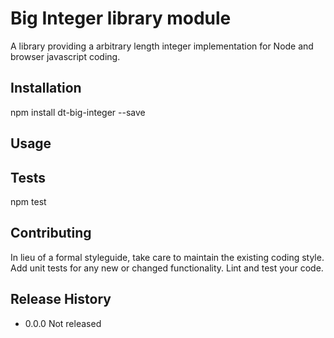 Big Integer library module
==========================

A library providing a arbitrary length integer implementation for Node and browser javascript coding.

## Installation

  npm install dt-big-integer --save

## Usage


## Tests

  npm test

## Contributing

In lieu of a formal styleguide, take care to maintain the existing coding style.
Add unit tests for any new or changed functionality. Lint and test your code.

## Release History

* 0.0.0 Not released

